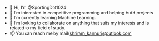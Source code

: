 - 👋 Hi, I’m @SportingDot1024
- 👀 I’m interested in competitive programming and helping build projects.
- 🌱 I’m currently learning Machine Learning.
- 💞️ I’m looking to collaborate on anything that suits my interests and is related to my field of study.
- 📫 You can reach me by mail(shriram_kannuri@outlook.com)

<!---
SportingDot1024/SportingDot1024 is a ✨ particular ✨ repository because its `README.md` (this file) appears on your GitHub profile.
You can click the Preview link to take a look at your changes.
--->
